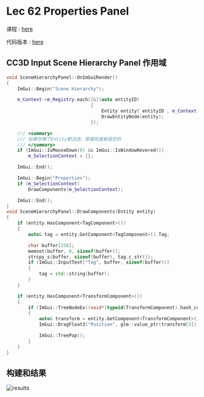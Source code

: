 # Lec 62 Properties Panel

课程 : [here](https://www.youtube.com/watch?v=NBpB0qscF3E&list=PLlrATfBNZ98dC-V-N3m0Go4deliWHPFwT&index=85)

代码版本 : [here](https://github.com/Graphic-researcher/Crosa-Conty-3D/commit/7009a1caab9234cd0a6ad2d14b2c435680f02eaf)

## CC3D Input Scene Hierarchy Panel 作用域

```c++
void SceneHierarchyPanel::OnImGuiRender()
{
    ImGui::Begin("Scene Hierarchy");

    m_Context->m_Registry.each([&](auto entityID)
                               {
                                   Entity entity{ entityID , m_Context.get() };
                                   DrawEntityNode(entity);
                               });

    /// <summary>
    /// 如果你哪个Entity都没选，那属性面板是空的
    /// </summary>
    if (ImGui::IsMouseDown(0) && ImGui::IsWindowHovered())
        m_SelectionContext = {};

    ImGui::End();

    ImGui::Begin("Properties");
    if (m_SelectionContext)
        DrawComponents(m_SelectionContext);

    ImGui::End();
}
void SceneHierarchyPanel::DrawComponents(Entity entity)
{
    if (entity.HasComponent<TagComponent>())
    {
        auto& tag = entity.GetComponent<TagComponent>().Tag;

        char buffer[256];
        memset(buffer, 0, sizeof(buffer));
        strcpy_s(buffer, sizeof(buffer), tag.c_str());
        if (ImGui::InputText("Tag", buffer, sizeof(buffer)))
        {
            tag = std::string(buffer);
        }
    }

    if (entity.HasComponent<TransformComponent>())
    {
        if (ImGui::TreeNodeEx((void*)typeid(TransformComponent).hash_code(), ImGuiTreeNodeFlags_DefaultOpen, "Transform"))
        {
            auto& transform = entity.GetComponent<TransformComponent>().Transform;
            ImGui::DragFloat3("Position", glm::value_ptr(transform[3]), 0.1f);

            ImGui::TreePop();
        }
    }
}
```

## 构建和结果

![results](./results.gif)

